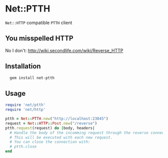 # Net::PTTH

`Net::HTTP` compatible `PTTH` client

## You misspelled HTTP

No I don't: http://wiki.secondlife.com/wiki/Reverse_HTTP

## Installation

```bash
  gem install net-ptth
```

## Usage

```ruby
require 'net/ptth'
require 'net/http'

ptth = Net::PTTH.new("http://localhost:23045")
request = Net::HTTP::Post.new("/reverse")
ptth.request(request) do |body, headers|
  # Handle the body of the incomming request through the reverse connection
  # This will be executed with each new request.
  # You can close the connection with:
  # ptth.close
end
```
